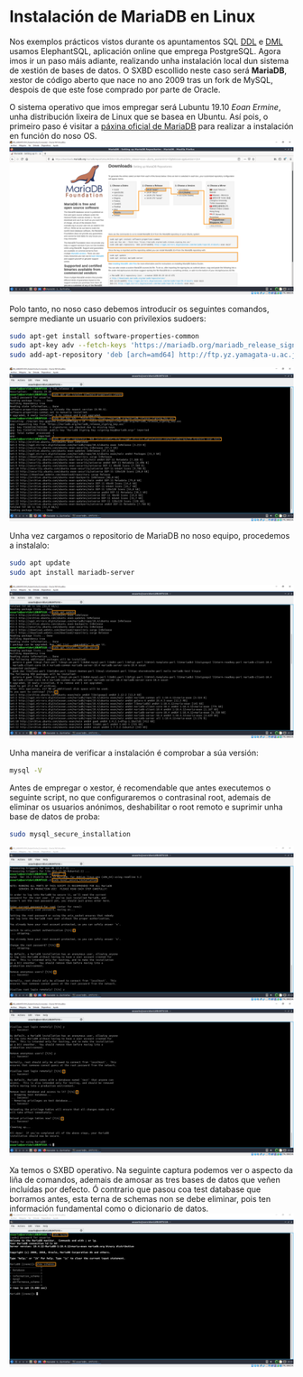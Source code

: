 # Instalación de MariaDB en Linux

Nos exemplos prácticos vistos durante os apuntamentos SQL [DDL](DDL.md#agora-toca-aplicar-os-coñecementos) e [DML](DML.md#agora-toca-aplicar-os-coñecementos) usamos ElephantSQL, aplicación online que emprega PostgreSQL. Agora imos ir un paso máis adiante, realizando unha instalación local dun sistema de xestión de bases de datos. O SXBD escollido neste caso será **MariaDB**, xestor de código aberto que nace no ano 2009 tras un fork de MySQL, despois de que este fose comprado por parte de Oracle.

O sistema operativo que imos empregar será Lubuntu 19.10 *Eoan Ermine*, unha distribución lixeira de Linux que se basea en Ubuntu. Así pois, o primeiro paso é visitar a [páxina oficial de MariaDB](https://downloads.mariadb.org/mariadb/repositories/#distro=Ubuntu&distro_release=eoan--ubuntu_eoan&mirror=yamagata-university&version=10.4) para realizar a instalación en función do noso OS.
![repositoryMariaDB](/img/repositoryMariaDB.PNG)

Polo tanto, no noso caso debemos introducir os seguintes comandos, sempre mediante un usuario con privilexios sudoers:
```sh
sudo apt-get install software-properties-common
sudo apt-key adv --fetch-keys 'https://mariadb.org/mariadb_release_signing_key.asc'
sudo add-apt-repository 'deb [arch=amd64] http://ftp.yz.yamagata-u.ac.jp/pub/dbms/mariadb/repo/10.4/ubuntu eoan main'
```
![install1](/img/install1.PNG)

Unha vez cargamos o repositorio de MariaDB no noso equipo, procedemos a instalalo:
```sh
sudo apt update
sudo apt install mariadb-server
```
![install2](/img/install2.PNG)

Unha maneira de verificar a instalación é comprobar a súa versión:
```sh
mysql -V
```

Antes de empregar o xestor, é recomendable que antes executemos o seguinte script, no que configuraremos o contrasinal root, ademais de eliminar os usuarios anónimos, deshabilitar o root remoto e suprimir unha base de datos de proba:
```sh
sudo mysql_secure_installation
```
![install3](/img/install3.PNG)
![install4](/img/install4.PNG)

Xa temos o SXBD operativo. Na seguinte captura podemos ver o aspecto da liña de comandos, ademais de amosar as tres bases de datos que veñen incluídas por defecto. Ó contrario que pasou coa test database que borramos antes, esta terna de schemas non se debe eliminar, pois ten información fundamental como o dicionario de datos.
![defaultDB](/img/defaultDB.PNG)
